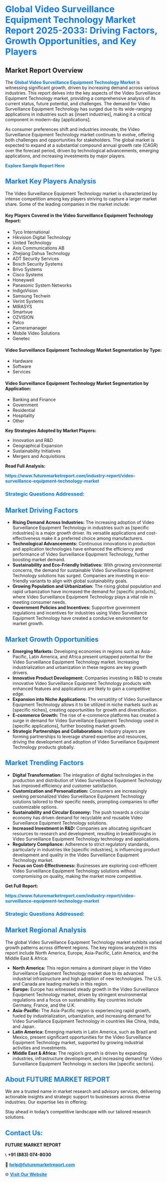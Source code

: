 <h1 style="color: #007BFF;">Global Video Surveillance Equipment Technology Market Report 2025-2033: Driving Factors, Growth Opportunities, and Key Players</h1>

<section id="overview">
<h2>Market Report Overview</h2>
<p>The <a href="https://www.futuremarketreport.com/industry-report/video-surveillance-equipment-technology-market" style="color: #007BFF; text-decoration: none;"><strong>Global Video Surveillance Equipment Technology Market</strong></a> is witnessing significant growth, driven by increasing demand across various industries. This report delves into the key aspects of the Video Surveillance Equipment Technology market, providing a comprehensive analysis of its current status, future potential, and challenges. The demand for Video Surveillance Equipment Technology has surged due to its wide-ranging applications in industries such as [insert industries], making it a critical component in modern-day [applications].</p>
<p>As consumer preferences shift and industries innovate, the Video Surveillance Equipment Technology market continues to evolve, offering both challenges and opportunities for stakeholders. The global market is expected to expand at a substantial compound annual growth rate (CAGR) over the forecast period, driven by technological advancements, emerging applications, and increasing investments by major players.</p>
</section>

<section id="overview">
<p><a href="https://www.futuremarketreport.com/request-sample/reportId=107706" style="color: #007BFF; text-decoration: none;"><strong>Explore Sample Report Here</strong></a></p>
</section>

<section id="key-players">
<h2 style="color: #007BFF;">Market Key Players Analysis</h2>
<p>The Video Surveillance Equipment Technology market is characterized by intense competition among key players striving to capture a larger market share. Some of the leading companies in the market include:</p>
<h4>Key Players Covered in the Video Surveillance Equipment Technology Report:</h4>
<ul><li>Tyco International</li><li>Hikvision Digital Technology</li><li>United Technology</li><li>Axis Communications AB</li><li>Zhejiang Dahua Technology</li><li>ADT Security Services</li><li>Bosch Security Systems</li><li>Brivo Systems</li><li>Cisco Systems</li><li>Honeywell</li><li>Panasonic System Networks</li><li>IndigoVision</li><li>Samsung Techwin</li><li>Verint Systems</li><li>MIRASYS</li><li>Smartvue</li><li>OZVISION</li><li>Pelco</li><li>Cameramanager</li><li>Mobile Video Solutions</li><li>Genetec</li></ul>
<h4>Video Surveillance Equipment Technology Market Segmentation by Type:</h4>
<ul><li>Hardware</li><li>Software</li><li>Services</li></ul>

<h4>Video Surveillance Equipment Technology Market Segmentation by Application:</h4>
<ul><li>Banking and Finance</li><li>Government</li><li>Residential</li><li>Hospitality</li><li>Other</li></ul>
<p><strong>Key Strategies Adopted by Market Players:</strong></p>
<ul>
<li>Innovation and R&D</li>
<li>Geographical Expansion</li>
<li>Sustainability Initiatives</li>
<li>Mergers and Acquisitions</li>
</ul>
</section>

<section>
<p><strong>Read Full Analysis: </strong></p><a href="https://www.futuremarketreport.com/industry-report/video-surveillance-equipment-technology-market" style="color: #007BFF; text-decoration: none;"><strong>https://www.futuremarketreport.com/industry-report/video-surveillance-equipment-technology-market</strong></a>
<h3 style="color: #007BFF;">Strategic Questions Addressed:</h3>
</section>

<section id="driving-factors">
<h2 style="color: #007BFF;">Market Driving Factors</h2>
<ul>
<li><strong>Rising Demand Across Industries:</strong> The increasing adoption of Video Surveillance Equipment Technology in industries such as [specific industries] is a major growth driver. Its versatile applications and cost-effectiveness make it a preferred choice among manufacturers.</li>
<li><strong>Technological Advancements:</strong> Continuous innovations in production and application technologies have enhanced the efficiency and performance of Video Surveillance Equipment Technology, further boosting market demand.</li>
<li><strong>Sustainability and Eco-Friendly Initiatives:</strong> With growing environmental concerns, the demand for sustainable Video Surveillance Equipment Technology solutions has surged. Companies are investing in eco-friendly variants to align with global sustainability goals.</li>
<li><strong>Growing Population and Urbanization:</strong> The rising global population and rapid urbanization have increased the demand for [specific products], where Video Surveillance Equipment Technology plays a vital role in meeting consumer needs.</li>
<li><strong>Government Policies and Incentives:</strong> Supportive government regulations and incentives for industries using Video Surveillance Equipment Technology have created a conducive environment for market growth.</li>
</ul>
</section>

<section id="growth-opportunities">
<h2 style="color: #007BFF;">Market Growth Opportunities</h2>
<ul>
<li><strong>Emerging Markets:</strong> Developing economies in regions such as Asia-Pacific, Latin America, and Africa present untapped potential for the Video Surveillance Equipment Technology market. Increasing industrialization and urbanization in these regions are key growth drivers.</li>
<li><strong>Innovative Product Development:</strong> Companies investing in R&D to create innovative Video Surveillance Equipment Technology products with enhanced features and applications are likely to gain a competitive edge.</li>
<li><strong>Expansion into Niche Applications:</strong> The versatility of Video Surveillance Equipment Technology allows it to be utilized in niche markets such as [specific niches], creating opportunities for growth and diversification.</li>
<li><strong>E-commerce Growth:</strong> The rise of e-commerce platforms has created a surge in demand for Video Surveillance Equipment Technology used in [specific applications], further boosting market growth.</li>
<li><strong>Strategic Partnerships and Collaborations:</strong> Industry players are forming partnerships to leverage shared expertise and resources, driving the development and adoption of Video Surveillance Equipment Technology products globally.</li>
</ul>
</section>

<section id="trending-factors">
<h2 style="color: #007BFF;">Market Trending Factors</h2>
<ul>
<li><strong>Digital Transformation:</strong> The integration of digital technologies in the production and distribution of Video Surveillance Equipment Technology has improved efficiency and customer satisfaction.</li>
<li><strong>Customization and Personalization:</strong> Consumers are increasingly seeking personalized Video Surveillance Equipment Technology solutions tailored to their specific needs, prompting companies to offer customizable options.</li>
<li><strong>Sustainability and Circular Economy:</strong> The push towards a circular economy has driven demand for recyclable and reusable Video Surveillance Equipment Technology solutions.</li>
<li><strong>Increased Investment in R&D:</strong> Companies are allocating significant resources to research and development, resulting in breakthroughs in Video Surveillance Equipment Technology technology and applications.</li>
<li><strong>Regulatory Compliance:</strong> Adherence to strict regulatory standards, particularly in industries like [specific industries], is influencing product development and quality in the Video Surveillance Equipment Technology market.</li>
<li><strong>Focus on Cost-Effectiveness:</strong> Businesses are exploring cost-efficient Video Surveillance Equipment Technology solutions without compromising on quality, making the market more competitive.</li>
</ul>
</section>

<section>
<p><strong>Get Full Report: </strong></p><a href="https://www.futuremarketreport.com/industry-report/video-surveillance-equipment-technology-market" style="color: #007BFF; text-decoration: none;"><strong>https://www.futuremarketreport.com/industry-report/video-surveillance-equipment-technology-market</strong></a>
<h3 style="color: #007BFF;">Strategic Questions Addressed:</h3>
</section>


<section id="regional-analysis">
<h2 style="color: #007BFF;">Market Regional Analysis</h2>
<p>The global Video Surveillance Equipment Technology market exhibits varied growth patterns across different regions. The key regions analyzed in this report include North America, Europe, Asia-Pacific, Latin America, and the Middle East & Africa:</p>
<ul>
<li><strong>North America:</strong> This region remains a dominant player in the Video Surveillance Equipment Technology market due to its advanced industrial infrastructure and high adoption of new technologies. The U.S. and Canada are leading markets in this region.</li>
<li><strong>Europe:</strong> Europe has witnessed steady growth in the Video Surveillance Equipment Technology market, driven by stringent environmental regulations and a focus on sustainability. Key countries include Germany, France, and the U.K.</li>
<li><strong>Asia-Pacific:</strong> The Asia-Pacific region is experiencing rapid growth, fueled by industrialization, urbanization, and increasing demand for Video Surveillance Equipment Technology in countries like China, India, and Japan.</li>
<li><strong>Latin America:</strong> Emerging markets in Latin America, such as Brazil and Mexico, present significant opportunities for the Video Surveillance Equipment Technology market, supported by growing industrial activities and investments.</li>
<li><strong>Middle East & Africa:</strong> The region’s growth is driven by expanding industries, infrastructure development, and increasing demand for Video Surveillance Equipment Technology in sectors like [specific sectors].</li>
</ul>
</section>

<footer>
<h2 style="color: #007BFF;">About FUTURE MARKET REPORT</h2>
<p>We are a trusted name in market research and advisory services, delivering actionable insights and strategic support to businesses across diverse industries. Our expertise lies in offering:</p>

<p>Stay ahead in today’s competitive landscape with our tailored research solutions.</p>

<h2 style="color: #007BFF;">Contact Us:</h2>
<p><strong>FUTURE MARKET REPORT</strong></p>
<p>📞 <strong>+91 (883) 074-8030</strong></p>
<p>📧 <strong><a href="mailto:help@futuremarketreport.com" style="color: #007BFF;">help@futuremarketreport.com</a></strong></p>
<p>🌐 <strong><a href="https://www.futuremarketreport.com/" style="color: #007BFF;">Visit Our Website</a></strong></p>
</footer>